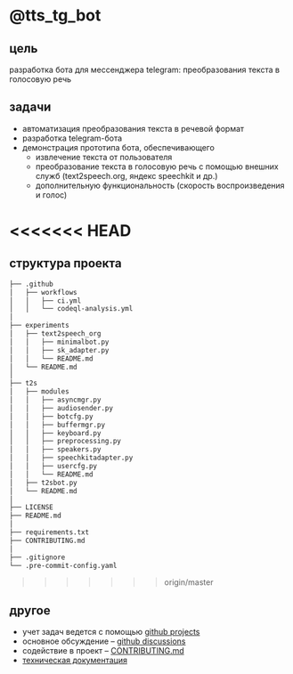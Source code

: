 # @tts_tg_bot

## цель
разработка бота для мессенджера telegram: преобразования текста в голосовую речь

## задачи
* автоматизация преобразования текста в речевой формат
* разработка telegram-бота
* демонстрация прототипа бота, обеспечивающего
  * извлечение текста от пользователя
  * преобразование текста в голосовую речь с помощью внешних служб (text2speech.org, яндекс speechkit и др.)
  * дополнительную функциональность (скорость воспроизведения и голос)

<<<<<<< HEAD
=======
## структура проекта
```markdown
├── .github
│   ├── workflows
│   │   ├── ci.yml
│   │   └── codeql-analysis.yml
│
├── experiments
│   ├── text2speech_org
│   │   ├── minimalbot.py
│   │   ├── sk_adapter.py
│   │   └── README.md
│   └── README.md
│
├── t2s
│   ├── modules
│   │   ├── asyncmgr.py
│   │   ├── audiosender.py
│   │   ├── botcfg.py
│   │   ├── buffermgr.py
│   │   ├── keyboard.py
│   │   ├── preprocessing.py
│   │   ├── speakers.py
│   │   ├── speechkitadapter.py
│   │   ├── usercfg.py
│   │   └── README.md
│   ├── t2sbot.py
│   └── README.md
│
├── LICENSE
├── README.md
│
├── requirements.txt
├── CONTRIBUTING.md
│
├── .gitignore
└── .pre-commit-config.yaml
```

>>>>>>> origin/master
## другое
* учет задач ведется с помощью [github projects](https://github.com/vtrokhymenko/text2speech_bot/projects/1)
* основное обсуждение – [github discussions](https://github.com/vtrokhymenko/text2speech_bot/discussions)
* содействие в проект – [CONTRIBUTING.md](./CONTRIBUTING.md)
* [техническая документация](https://docs.google.com/document/d/1Tby2kgqtaEe28O-ZC9ePsSMEASLG5M1t07tjQYhByXE/edit?usp=sharing)
